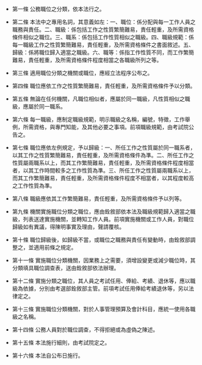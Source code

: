 * 第一條 公務職位之分類，依本法行之。

* 第二條 本法中之專用名詞，其意義如左：一、職位：係分配與每一工作人員之職務與責任。二、職級：係包括工作之性質繁簡難易，責任輕重，及所需資格條件相似之職位。三、職系：係包括工作性質相似之職級。四、職級規範：係每一職級工作之性質繁簡難易，責任輕重，及所需資格條件之書面敘述。五、歸級：係將職位歸入適當之職級。六、職等：係指工作性質不同，而工作繁簡難易，責任輕重，及所需資格條件程度相當之各職級所列之等。

* 第三條 適用職位分類之機關或職位，應經立法程序公布之。

* 第四條 職位應依工作之性質繁簡難易，責任輕重，及所需資格條件予以分類。

* 第五條 無論在任何機關，凡職位相似者，應屬於同一職級，凡性質相似之職級，應屬於同一職系。

* 第六條 每一職級，應制定職級規範，明示職級之名稱，編號，特徵，工作舉例，所需資格，與專門知能，及其他必要之事項。前項職級規範，由考試院公告之。

* 第七條 職位應依左例規定，予以歸級：一、所任工作之性質屬於同一職系者，以其工作之性質繁簡難易，責任輕重，及所需資格條件為準。二、所任工作之性質屬兩職系以上，而其工作繁簡難易，責任輕重，及所需資格條件程度相當者，以其工作時間較多之工作性質為準。三、所任工作之性質屬兩職系以上，而其工作繁簡難易，責任輕重，及所需資格條件程度不相當者，以其程度較高之工作性質為準。

* 第八條 職級應依其工作繁簡難易，責任輕重，及所需資格條件予以列等。

* 第九條 機關實施職位分類之職位，應由銓敘部依本法及職級規範歸入適當之職級，列表送達實施機關，並轉知工作人員。前項實施機關或工作人員，對職位歸級如有異議，得陳明事實及理由，聲請覆核。

* 第十條 職位歸級後，如歸級不當，或職位之職務與責任有變動時，由銓敘部調整之，並適用前條之規定。

* 第十一條 實施職位分類機關，因業務上之需要，須增設變更或減少職位時，其分類填具職位調查表，送由銓敘部依法辦理。

* 第十二條 實施分類之職位，其人員之考試任用、俸給、考績、退休等，應以職級為依據，分別由考選部銓敘部主管。前項考試任用俸給考績退休等，另以法律定之。

* 第十三條 實施職位分類機關，對於人事管理預算及會計科目，應統一使用各職級之名稱。

* 第十四條 公務人員對於職位調查，不得拒絕或為虛偽之陳述。

* 第十五條 本法施行細則，由考試院定之。

* 第十六條 本法自公布日施行。

